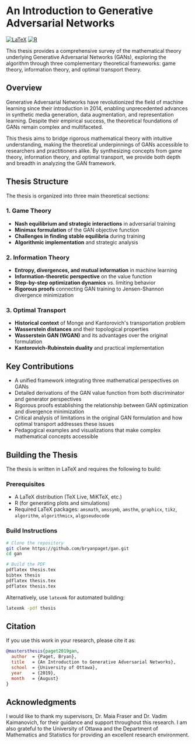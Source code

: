 # An Introduction to Generative Adversarial Networks

[![LaTeX](https://img.shields.io/badge/LaTeX-008080.svg)](https://www.latex-project.org/)
[![R](https://img.shields.io/badge/R-276DC3.svg)](https://www.r-project.org/)

This thesis provides a comprehensive survey of the mathematical theory underlying Generative Adversarial Networks (GANs), exploring the algorithm through three complementary theoretical frameworks: game theory, information theory, and optimal transport theory.

## Overview

Generative Adversarial Networks have revolutionized the field of machine learning since their introduction in 2014, enabling unprecedented advances in synthetic media generation, data augmentation, and representation learning. Despite their empirical success, the theoretical foundations of GANs remain complex and multifaceted.

This thesis aims to bridge rigorous mathematical theory with intuitive understanding, making the theoretical underpinnings of GANs accessible to researchers and practitioners alike. By synthesizing concepts from game theory, information theory, and optimal transport, we provide both depth and breadth in analyzing the GAN framework.

## Thesis Structure

The thesis is organized into three main theoretical sections:

### 1. Game Theory
- **Nash equilibrium and strategic interactions** in adversarial training
- **Minimax formulation** of the GAN objective function
- **Challenges in finding stable equilibria** during training
- **Algorithmic implementation** and strategic analysis

### 2. Information Theory
- **Entropy, divergences, and mutual information** in machine learning
- **Information-theoretic perspective** on the value function
- **Step-by-step optimization dynamics** vs. limiting behavior
- **Rigorous proofs** connecting GAN training to Jensen-Shannon divergence minimization

### 3. Optimal Transport
- **Historical context** of Monge and Kantorovich's transportation problem
- **Wasserstein distances** and their topological properties
- **Wasserstein GAN (WGAN)** and its advantages over the original formulation
- **Kantorovich-Rubinstein duality** and practical implementation

## Key Contributions

- A unified framework integrating three mathematical perspectives on GANs
- Detailed derivations of the GAN value function from both discriminator and generator perspectives
- Rigorous proofs establishing the relationship between GAN optimization and divergence minimization
- Critical analysis of limitations in the original GAN formulation and how optimal transport addresses these issues
- Pedagogical examples and visualizations that make complex mathematical concepts accessible

## Building the Thesis

The thesis is written in LaTeX and requires the following to build:

### Prerequisites
- A LaTeX distribution (TeX Live, MiKTeX, etc.)
- R (for generating plots and simulations)
- Required LaTeX packages: `amsmath`, `amssymb`, `amsthm`, `graphicx`, `tikz`, `algorithm`, `algorithmicx`, `algpseudocode`

### Build Instructions
```bash
# Clone the repository
git clone https://github.com/bryanpaget/gan.git
cd gan

# Build the PDF
pdflatex thesis.tex
bibtex thesis
pdflatex thesis.tex
pdflatex thesis.tex
```

Alternatively, use `latexmk` for automated building:
```bash
latexmk -pdf thesis
```

## Citation

If you use this work in your research, please cite it as:

```bibtex
@mastersthesis{paget2019gan,
  author  = {Paget, Bryan},
  title   = {An Introduction to Generative Adversarial Networks},
  school  = {University of Ottawa},
  year    = {2019},
  month   = {August}
}
```
## Acknowledgments

I would like to thank my supervisors, Dr. Maia Fraser and Dr. Vadim Kaimanovich, for their guidance and support throughout this research. I am also grateful to the University of Ottawa and the Department of Mathematics and Statistics for providing an excellent research environment.
